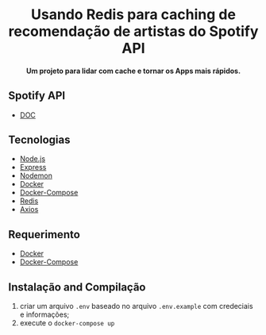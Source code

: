 <h1 align="center">
Usando Redis para caching de recomendação de artistas do Spotify API
</h1>

<h4 align="center">
Um projeto para lidar com cache e tornar os Apps mais rápidos.
</h4>

## Spotify API

- [DOC](https://developer.spotify.com/console/get-recommendations/)

## Tecnologias

- [Node.js](https://nodejs.org/en/)
- [Express](https://expressjs.com/)
- [Nodemon](https://nodemon.io/)
- [Docker](https://www.docker.com/docker-community)
- [Docker-Compose](https://docs.docker.com/compose/install/)
- [Redis](https://redis.io/)
- [Axios](https://github.com/axios/axios)

## Requerimento

- [Docker](https://www.docker.com/docker-community)
- [Docker-Compose](https://docs.docker.com/compose/install/)

## Instalação and Compilação

1. criar um arquivo `.env`  baseado no arquivo `.env.example` com credeciais e informações;
2. execute o `docker-compose up` 
